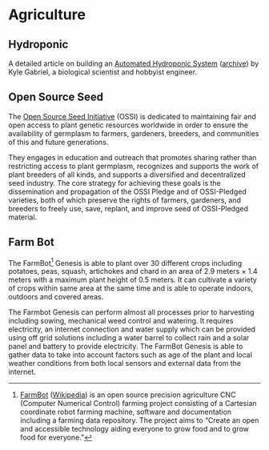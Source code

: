 # Agriculture

## Hydroponic

A detailed article on building an [Automated Hydroponic System](https://kylegabriel.com/projects/2020/06/automated-hydroponic-system-build.html) ([archive](https://archive.is/HY7TW)) by Kyle Gabriel, a biological scientist and hobbyist engineer.

## Open Source Seed

The [Open Source Seed Initiative](https://osseeds.org/) (OSSI) is dedicated to maintaining fair and open access to plant genetic resources worldwide in order to ensure the availability of germplasm to farmers, gardeners, breeders, and communities of this and future generations.

They engages in education and outreach that promotes sharing rather than restricting access to plant germplasm, recognizes and supports the work of plant breeders of all kinds, and supports a diversified and decentralized seed industry. The core strategy for achieving these goals is the dissemination and propagation of the OSSI Pledge and of OSSI-Pledged varieties, both of which preserve the rights of farmers, gardeners, and breeders to freely use, save, replant, and improve seed of OSSI-Pledged material.

## Farm Bot

The FarmBot[^FarmBot] Genesis is able to plant over 30 different crops including potatoes, peas, squash, artichokes and chard in an area of 2.9 meters × 1.4 meters with a maximum plant height of 0.5 meters. It can cultivate a variety of crops within same area at the same time and is able to operate indoors, outdoors and covered areas.

The Farmbot Genesis can perform almost all processes prior to harvesting including sowing, mechanical weed control and watering. It requires electricity, an internet connection and water supply which can be provided using off grid solutions including a water barrel to collect rain and a solar panel and battery to provide electricity. The FarmBot Genesis is able to gather data to take into account factors such as age of the plant and local weather conditions from both local sensors and external data from the internet.

[^FarmBot]: [FarmBot](https://farm.bot) ([Wikipedia](https://en.wikipedia.org/wiki/FarmBot)) is an open source precision agriculture CNC (Computer Numerical Control) farming project consisting of a Cartesian coordinate robot farming machine, software and documentation including a farming data repository. The project aims to “Create an open and accessible technology aiding everyone to grow food and to grow food for everyone.”